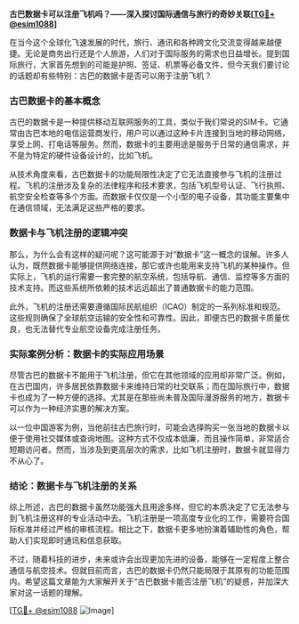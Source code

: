 **古巴数据卡可以注册飞机吗？——深入探讨国际通信与旅行的奇妙关联[[TG💪+ @esim1088](https://t.me/s/esim1088)]**

在当今这个全球化飞速发展的时代，旅行、通讯和各种跨文化交流变得越来越便捷。无论是商务出行还是个人旅游，人们对于国际服务的需求也日益增长。提到国际旅行，大家首先想到的可能是护照、签证、机票等必备文件，但今天我们要讨论的话题却有些特别：古巴的数据卡是否可以用于注册飞机？

### 古巴数据卡的基本概念

古巴的数据卡是一种提供移动互联网服务的工具，类似于我们常说的SIM卡。它通常由古巴本地的电信运营商发行，用户可以通过这种卡片连接到当地的移动网络，享受上网、打电话等服务。然而，数据卡的主要用途是服务于日常的通信需求，并不是为特定的硬件设备设计的，比如飞机。

从技术角度来看，古巴数据卡的功能局限性决定了它无法直接参与飞机的注册过程。飞机的注册涉及复杂的法律程序和技术要求，包括飞机型号认证、飞行执照、航空安全检查等多个方面。而数据卡仅仅是一个小型的电子设备，其功能主要集中在通信领域，无法满足这些严格的要求。

### 数据卡与飞机注册的逻辑冲突

那么，为什么会有这样的疑问呢？这可能源于对“数据卡”这一概念的误解。许多人认为，既然数据卡能够提供网络连接，那它或许也能用来支持飞机的某种操作。但实际上，飞机的运行需要一套完整的航空系统，包括导航、通信、监控等多方面的技术支持。而这些系统所依赖的技术远远超出了普通数据卡的能力范围。

此外，飞机的注册还需要遵循国际民航组织（ICAO）制定的一系列标准和规范。这些规则确保了全球航空运输的安全性和可靠性。因此，即便古巴的数据卡质量优良，也无法替代专业航空设备完成注册任务。

### 实际案例分析：数据卡的实际应用场景

尽管古巴的数据卡不能用于飞机注册，但它在其他领域的应用却非常广泛。例如，在古巴国内，许多居民依靠数据卡来维持日常的社交联系；而在国际旅行中，数据卡也成为了一种方便的选择。尤其是在那些尚未普及国际漫游服务的地方，数据卡可以作为一种经济实惠的解决方案。

以一位中国游客为例，当他前往古巴旅行时，可能会选择购买一张当地的数据卡以便于使用社交媒体或查询地图。这种方式不仅成本低廉，而且操作简单，非常适合短期访问者。然而，当涉及到更高层次的需求，比如飞机注册时，数据卡就显得力不从心了。

### 结论：数据卡与飞机注册的关系

综上所述，古巴的数据卡虽然功能强大且用途多样，但它的本质决定了它无法参与到飞机注册这样的专业活动中去。飞机注册是一项高度专业化的工作，需要符合国际标准并经过严格的审核流程。相比之下，数据卡更多地扮演着辅助性的角色，帮助人们实现即时通讯和信息获取。

不过，随着科技的进步，未来或许会出现更加先进的设备，能够在一定程度上整合通信与航空技术。但就目前而言，古巴的数据卡仍然只能局限于其原有的功能范围内。希望这篇文章能为大家解开关于“古巴数据卡能否注册飞机”的疑惑，并加深大家对这一话题的理解。

[[TG💪+ @esim1088](https://t.me/s/esim1088) ![Image](https://i.postimg.cc/4NQfJmqS/Snipaste-2025-05-13-00-14-12.png)]